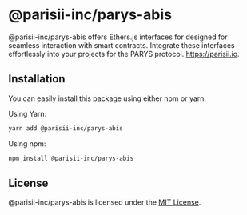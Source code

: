 
  # @parisii-inc/parys-abis

  @parisii-inc/parys-abis offers Ethers.js interfaces for designed for seamless interaction with smart contracts. Integrate these interfaces effortlessly into your projects for the PARYS protocol. https://parisii.io.
  
  ## Installation
  
  You can easily install this package using either npm or yarn:
  
  Using Yarn:
  ```sh
  yarn add @parisii-inc/parys-abis
  ```
  
  Using npm:
  ```sh
  npm install @parisii-inc/parys-abis
  ```
  
  ## License
  
  @parisii-inc/parys-abis is licensed under the [MIT License](LICENSE).

  